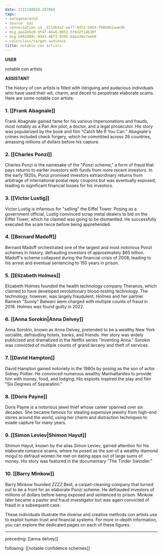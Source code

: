```yaml
---
date: 1721108028.287868
tags:
- autogenerated
- source__oai
- conversation_id__d114b4a2-ae77-4d52-b4b9-f0060b1aae50
- msg_aaa2e6e9-df4f-44a6-8052-5f6d2f14b30f
- msg_b482d89c-9d43-46f1-9395-8aaa36e7ae60
- colorclass/target-audience
title: notable con artists
---
```


**USER**

notable con artists


**ASSISTANT**

The history of con artists is filled with intriguing and audacious individuals who have used their wit, charm, and deceit to perpetrate elaborate scams. Here are some notable con artists:

### 1. [[Frank Abagnale]]
Frank Abagnale gained fame for his various impersonations and frauds, most notably as a Pan Am pilot, a doctor, and a legal prosecutor. His story was popularized by the book and film "Catch Me If You Can." Abagnale's crimes included check forgery, which he committed across 26 countries, amassing millions of dollars before his capture.

### 2. [[Charles Ponzi]]
Charles Ponzi is the namesake of the "Ponzi scheme," a form of fraud that pays returns to earlier investors with funds from more recent investors. In the early 1920s, Ponzi promised investors extraordinary returns from arbitrage of international postal reply coupons but was eventually exposed, leading to significant financial losses for his investors.

### 3. [[Victor Lustig]]
Victor Lustig is infamous for "selling" the Eiffel Tower. Posing as a government official, Lustig convinced scrap metal dealers to bid on the Eiffel Tower, which he claimed was going to be dismantled. He successfully executed the scam twice before being apprehended.

### 4. [[Bernard Madoff]]
Bernard Madoff orchestrated one of the largest and most notorious Ponzi schemes in history, defrauding investors of approximately $65 billion. Madoff's scheme collapsed during the financial crisis of 2008, leading to his arrest and eventual sentencing to 150 years in prison.

### 5. [[Elizabeth Holmes]]
Elizabeth Holmes founded the health technology company Theranos, which claimed to have developed revolutionary blood-testing technology. The technology, however, was largely fraudulent. Holmes and her partner Ramesh "Sunny" Balwani were charged with multiple counts of fraud in 2018. Holmes was found guilty in 2022.

### 6. [[Anna Sorokin|Anna Delvey]]
Anna Sorokin, known as Anna Delvey, pretended to be a wealthy New York socialite, defrauding hotels, banks, and friends. Her story was widely publicized and dramatized in the Netflix series "Inventing Anna." Sorokin was convicted of multiple counts of grand larceny and theft of services.

### 7. [[David Hampton]]
David Hampton gained notoriety in the 1980s by posing as the son of actor Sidney Poitier. He convinced numerous wealthy Manhattanites to provide him with money, food, and lodging. His exploits inspired the play and film "Six Degrees of Separation."

### 8. [[Doris Payne]]
Doris Payne is a notorious jewel thief whose career spanned over six decades. She became famous for stealing expensive jewelry from high-end stores around the world, using her charm and distraction techniques to evade capture for many years.

### 9. [[Simon Leviev|Shimon Hayut]]
Shimon Hayut, known by the alias Simon Leviev, gained attention for his elaborate romance scams, where he posed as the son of a wealthy diamond mogul to defraud women he met on dating apps out of large sums of money. His story was featured in the documentary "The Tinder Swindler."

### 10. [[Barry Minkow]]
Barry Minkow founded ZZZZ Best, a carpet-cleaning company that turned out to be a front for an elaborate Ponzi scheme. He defrauded investors of millions of dollars before being exposed and sentenced to prison. Minkow later became a pastor and fraud investigator but was again convicted of fraud in a subsequent case.

These individuals illustrate the diverse and creative methods con artists use to exploit human trust and financial systems. For more in-depth information, you can explore the dedicated pages on each of these figures.


---

preceding: [[anna delvey]]  


following: [[notable confidence schemes]]